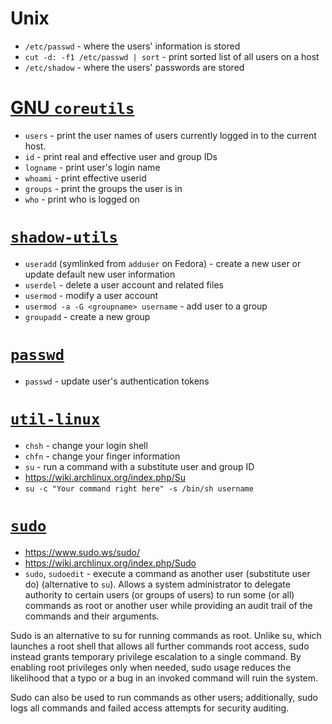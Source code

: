 # Unix
- `/etc/passwd` - where the users' information is stored
- `cut -d: -f1 /etc/passwd | sort` - print sorted list of all users on a host
- `/etc/shadow` - where the users' passwords are stored

# [GNU `coreutils`](http://www.gnu.org/software/coreutils/)
- `users` - print the user names of users currently logged in to the current host.
- `id` - print real and effective user and group IDs
- `logname` - print user's login name
- `whoami` - print effective userid
- `groups` - print the groups the user is in
- `who` - print who is logged on

# [`shadow-utils`](http://pkg-shadow.alioth.debian.org/)
- `useradd` (symlinked from `adduser` on Fedora) - create a new user or update default new user information
- `userdel` - delete a user account and related files
- `usermod` - modify a user account
- `usermod -a -G <groupname> username` - add user to a group
- `groupadd` - create a new group

# [`passwd`](http://fedorahosted.org/passwd)
- `passwd` - update user's authentication tokens

# [`util-linux`](http://en.wikipedia.org/wiki/Util-linux)
- `chsh` - change your login shell
- `chfn` - change your finger information
- `su` - run a command with a substitute user and group ID
- https://wiki.archlinux.org/index.php/Su
- `su -c "Your command right here" -s /bin/sh username`

# [`sudo`](http://www.courtesan.com/sudo/)
- https://www.sudo.ws/sudo/
- https://wiki.archlinux.org/index.php/Sudo
- `sudo`, `sudoedit` - execute a command as another user (substitute user do) (alternative to `su`). Allows a system administrator to delegate authority to certain users (or groups of users) to run some (or all) commands as root or another user while providing an audit trail of the commands and their arguments.

Sudo is an alternative to su for running commands as root. Unlike su, which launches a root shell that allows all further commands root access, sudo instead grants temporary privilege escalation to a single command. By enabling root privileges only when needed, sudo usage reduces the likelihood that a typo or a bug in an invoked command will ruin the system.

Sudo can also be used to run commands as other users; additionally, sudo logs all commands and failed access attempts for security auditing. 
